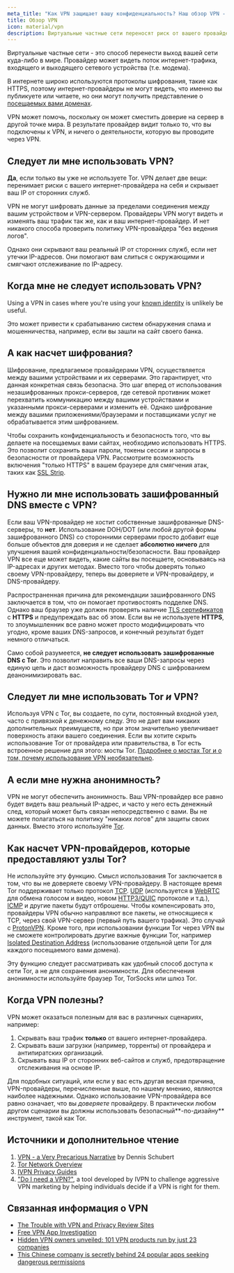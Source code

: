 ```yaml
---
meta_title: "Как VPN защищает вашу конфиденциальность? Наш обзор VPN - Privacy Guides"
title: Обзор VPN
icon: material/vpn
description: Виртуальные частные сети переносят риск от вашего провайдера на третью сторону, которой вы доверяете. Вам следует помнить об этих вещах.
---
```


Виртуальные частные сети - это способ перенести выход вашей сети куда-либо в мире. Провайдер может видеть поток интернет-трафика, входящего и выходящего сетевого устройства (т.е. модема).

В интернете широко используются протоколы шифрования, такие как HTTPS, поэтому интернет-провайдеры не могут видеть, что именно вы публикуете или читаете, но они могут получить представление о [посещаемых вами доменах](../advanced/dns-overview.md#why-shouldnt-i-use-encrypted-dns).

VPN может помочь, поскольку он может сместить доверие на сервер в другой точке мира. В результате провайдер видит только то, что вы подключены к VPN, и ничего о деятельности, которую вы проводите через VPN.

## Следует ли мне использовать VPN?

**Да**, если только вы уже не используете Tor. VPN делает две вещи: перенимает риски с вашего интернет-провайдера на себя и скрывает ваш IP от сторонних служб.

VPN не могут шифровать данные за пределами соединения между вашим устройством и VPN-сервером. Провайдеры VPN могут видеть и изменять ваш трафик так же, как и ваш интернет-провайдер. И нет никакого способа проверить политику VPN-провайдера "без ведения логов".

Однако они скрывают ваш реальный IP от сторонних служб, если нет утечки IP-адресов. Они помогают вам слиться с окружающими и смягчают отслеживание по IP-адресу.

## Когда мне не следует использовать VPN?

Using a VPN in cases where you're using your [known identity](common-misconceptions.md#complicated-is-better) is unlikely be useful.

Это может привести к срабатыванию систем обнаружения спама и мошенничества, например, если вы зашли на сайт своего банка.

## А как насчет шифрования?

Шифрование, предлагаемое провайдерами VPN, осуществляется между вашими устройствами и их серверами. Это гарантирует, что данная конкретная связь безопасна. Это шаг вперед от использования незашифрованных прокси-серверов, где сетевой противник может перехватить коммуникацию между вашими устройствами и указанными прокси-серверами и изменить её. Однако шифрование между вашими приложениями/браузерами и поставщиками услуг не обрабатывается этим шифрованием.

Чтобы сохранить конфиденциальность и безопасность того, что вы делаете на посещаемых вами сайтах, необходимо использовать HTTPS. Это позволит сохранить ваши пароли, токены сессии и запросы в безопасности от провайдера VPN. Рассмотрите возможность включения "только HTTPS" в вашем браузере для смягчения атак, таких как [SSL Strip](https://www.blackhat.com/presentations/bh-dc-09/Marlinspike/BlackHat-DC-09-Marlinspike-Defeating-SSL.pdf).

## Нужно ли мне использовать зашифрованный DNS вместе с VPN?

Если ваш VPN-провайдер не хостит собственные зашифрованные DNS-серверы, то **нет**. Использование DOH/DOT (или любой другой формы зашифрованного DNS) со сторонними серверами просто добавит еще больше объектов для доверия и не сделает **абсолютно ничего** для улучшения вашей конфиденциальности/безопасности. Ваш провайдер VPN все еще может видеть, какие сайты вы посещаете, основываясь на IP-адресах и других методах. Вместо того чтобы доверять только своему VPN-провайдеру, теперь вы доверяете и VPN-провайдеру, и DNS-провайдеру.

Распространенная причина для рекомендации зашифрованного DNS заключается в том, что он помогает противостоять подделке DNS. Однако ваш браузер уже должен проверять наличие [TLS сертификатов](https://en.wikipedia.org/wiki/Transport_Layer_Security#Digital_certificates) с **HTTPS** и предупреждать вас об этом. Если вы не используете **HTTPS**, то злоумышленник все равно может просто модифицировать что угодно, кроме ваших DNS-запросов, и конечный результат будет немного отличаться.

Само собой разумеется, **не следует использовать зашифрованные DNS с Tor**. Это позволит направить все ваши DNS-запросы через единую цепь и даст возможность провайдеру DNS с шифрованием деанонимизировать вас.

## Следует ли мне использовать Tor *и* VPN?

Используя VPN с Tor, вы создаете, по сути, постоянный входной узел, часто с привязкой к денежному следу. Это не дает вам никаких дополнительных преимуществ, но при этом значительно увеличивает поверхность атаки вашего соединения. Если вы хотите скрыть использование Tor от провайдера или правительства, в Tor есть встроенное решение для этого: мосты Tor. [Подробнее о мостах Tor и о том, почему использование VPN необязательно](../advanced/tor-overview.md).

## А если мне нужна анонимность?

VPN не могут обеспечить анонимность. Ваш VPN-провайдер все равно будет видеть ваш реальный IP-адрес, и часто у него есть денежный след, который может быть связан непосредственно с вами. Вы не можете полагаться на политику "никаких логов" для защиты своих данных. Вместо этого используйте [Tor](https://www.torproject.org/).

## Как насчет VPN-провайдеров, которые предоставляют узлы Tor?

Не используйте эту функцию. Смысл использования Tor заключается в том, что вы не доверяете своему VPN-провайдеру. В настоящее время Tor поддерживает только протокол [TCP](https://en.wikipedia.org/wiki/Transmission_Control_Protocol). [UDP](https://en.wikipedia.org/wiki/User_Datagram_Protocol) (используется в [WebRTC](https://en.wikipedia.org/wiki/WebRTC) для обмена голосом и видео, новом [HTTP3/QUIC](https://en.wikipedia.org/wiki/HTTP/3) протоколе и т.д.), [ICMP](https://en.wikipedia.org/wiki/Internet_Control_Message_Protocol) и другие пакеты будут отброшены. Чтобы компенсировать это, провайдеры VPN обычно направляют все пакеты, не относящиеся к TCP, через свой VPN-сервер (первый путь вашего трафика). Это случай с [ProtonVPN](https://protonvpn.com/support/tor-vpn/). Кроме того, при использовании функции Tor через VPN вы не сможете контролировать другие важные функции Tor, например [Isolated Destination Address](https://www.whonix.org/wiki/Stream_Isolation) (использование отдельной цепи Tor для каждого посещаемого вами домена).

Эту функцию следует рассматривать как удобный способ доступа к сети Tor, а не для сохранения анонимности. Для обеспечения анонимности используйте браузер Tor, TorSocks или шлюз Tor.

## Когда VPN полезны?

VPN может оказаться полезным для вас в различных сценариях, например:

1. Скрывать ваш трафик **только** от вашего интернет-провайдера.
1. Скрывать ваши загрузки (например, торренты) от провайдера и антипиратских организаций.
1. Скрывать ваш IP от сторонних веб-сайтов и служб, предотвращение отслеживания на основе IP.

Для подобных ситуаций, или если у вас есть другая веская причина, VPN-провайдеры, перечисленные выше, по нашему мнению, являются наиболее надежными. Однако использование VPN-провайдера все равно означает, что вы *доверяете* провайдеру. В практически любом другом сценарии вы должны использовать безопасный**-по-дизайну** инструмент, такой как Tor.

## Источники и дополнительное чтение

1. [VPN - a Very Precarious Narrative](https://schub.io/blog/2019/04/08/very-precarious-narrative.html) by Dennis Schubert
1. [Tor Network Overview](../advanced/tor-overview.md)
1. [IVPN Privacy Guides](https://www.ivpn.net/privacy-guides)
1. ["Do I need a VPN?"](https://www.doineedavpn.com), a tool developed by IVPN to challenge aggressive VPN marketing by helping individuals decide if a VPN is right for them.

## Связанная информация о VPN

- [The Trouble with VPN and Privacy Review Sites](https://blog.privacyguides.org/2019/11/20/the-trouble-with-vpn-and-privacy-review-sites/)
- [Free VPN App Investigation](https://www.top10vpn.com/free-vpn-app-investigation/)
- [Hidden VPN owners unveiled: 101 VPN products run by just 23 companies](https://vpnpro.com/blog/hidden-vpn-owners-unveiled-97-vpns-23-companies/)
- [This Chinese company is secretly behind 24 popular apps seeking dangerous permissions](https://vpnpro.com/blog/chinese-company-secretly-behind-popular-apps-seeking-dangerous-permissions/)
